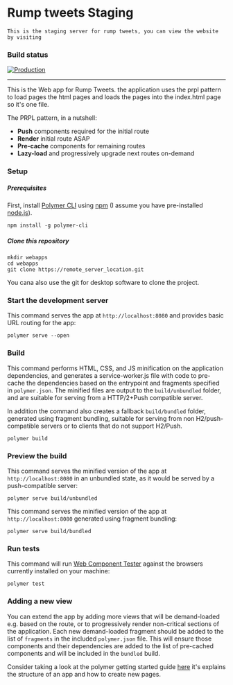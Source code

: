 # Rump tweets Staging
    This is the staging server for rump tweets, you can view the website by visiting

### Build status
[![Production](https://travis-ci.com/Capdt/rumptweets.svg?token=AxChYBy4KoAyjsd75Ua6&branch=master)](https://travis-ci.com/Capdt/rumptweets)

 ___
This is the Web app for Rump Tweets. the application uses the prpl pattern to load 
pages the html pages and loads the pages into the index.html page so it's one 
file.

The PRPL pattern, in a nutshell:

* **Push** components required for the initial route
* **Render** initial route ASAP
* **Pre-cache** components for remaining routes
* **Lazy-load** and progressively upgrade next routes on-demand


### Setup

##### Prerequisites

First, install [Polymer CLI](https://github.com/Polymer/polymer-cli) using
[npm](https://www.npmjs.com) (I assume you have pre-installed [node.js](https://nodejs.org)).

    npm install -g polymer-cli

##### Clone this repository

    mkdir webapps
    cd webapps
    git clone https://remote_server_location.git

You cana also use the git for desktop software to clone the project.

### Start the development server

This command serves the app at `http://localhost:8080` and provides basic URL
routing for the app:

    polymer serve --open

### Build

This command performs HTML, CSS, and JS minification on the application
dependencies, and generates a service-worker.js file with code to pre-cache the
dependencies based on the entrypoint and fragments specified in `polymer.json`.
The minified files are output to the `build/unbundled` folder, and are suitable
for serving from a HTTP/2+Push compatible server.

In addition the command also creates a fallback `build/bundled` folder,
generated using fragment bundling, suitable for serving from non
H2/push-compatible servers or to clients that do not support H2/Push.

    polymer build

### Preview the build

This command serves the minified version of the app at `http://localhost:8080`
in an unbundled state, as it would be served by a push-compatible server:

    polymer serve build/unbundled

This command serves the minified version of the app at `http://localhost:8080`
generated using fragment bundling:

    polymer serve build/bundled

### Run tests

This command will run [Web Component Tester](https://github.com/Polymer/web-component-tester)
against the browsers currently installed on your machine:

    polymer test

### Adding a new view

You can extend the app by adding more views that will be demand-loaded
e.g. based on the route, or to progressively render non-critical sections of the
application. Each new demand-loaded fragment should be added to the list of
`fragments` in the included `polymer.json` file. This will ensure those
components and their dependencies are added to the list of pre-cached components
and will be included in the `bundled` build.

Consider taking a look at the polymer getting started guide [here](https://www.polymer-project.org/1.0/start/toolbox/set-up) it's explains the structure of an app 
and how to create new pages.
